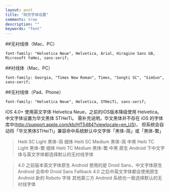 ```yaml
---
layout: post
title: "网页字体设置"
comments: true
description: ""
keywords: "font"
---
```


##无衬线体（Mac、PC）

`font-family: "Helvetica Neue", Helvetica, Arial, Hiragino Sans GB, Microsoft YaHei, sans-serif;`

##衬线体（Mac、PC）

`font-family: Georgia, "Times New Roman", Times, "Songti SC", "SimSun", sans-serif;`

##无衬线体（Pad、Phone）

`font-family: "Helvetica Neue", Helvetica, STHeiTi, sans-serif;`

iOS 4.0+ 使用英文字体 Helvetica Neue，之前的iOS版本降级使用 Helvetica。中文字体设置为华文黑体 STHeiTi。 需补充说明，华文黑体并不存在 iOS 的字体库中(http://support.apple.com/kb/HT5484?viewlocale=en_US)， 但系统会自动将「华文黑体STHeiTi」兼容命中系统默认中文字体「黑体-简」或「黑体-繁」

>Heiti SC Light 黑体-简 细体 Heiti SC Medium 黑体-简 中黑 Heiti TC Light 黑体-繁 细体 Heiti TC Medium 黑体-繁 中黑
原生 Android 下中文字体与英文字体都选择默认的无衬线字体

>4.0 之前版本英文字体原生 Android 使用的是 Droid Sans，中文字体原生 Android 会命中 Droid Sans Fallback 4.0 之后中英文字体都会使用原生 Android 新的 Roboto 字体 其他第三方 Android 系统也一致选择默认的无衬线字体
